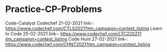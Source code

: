 # Practice-CP-Problems
Code-Catalyst Codechef 21-02-2021  link-: https://www.codechef.com/CTLS2021?itm_campaign=contest_listing
Learn to Code 25-02-2021           link-: https://www.codechef.com/LTC22021?itm_campaign=contest_listing
Code Hunt 27-02-2021               link-: https://www.codechef.com/CHNT2021?itm_campaign=contest_listing
